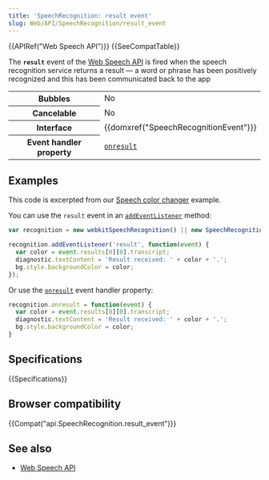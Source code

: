 ```yaml
---
title: 'SpeechRecognition: result event'
slug: Web/API/SpeechRecognition/result_event
---
```

{{APIRef("Web Speech API")}} {{SeeCompatTable}}

The **`result`** event of the [Web Speech API](/zh-CN/docs/Web/API/Web_Speech_API) is fired when the speech recognition service returns a result — a word or phrase has been positively recognized and this has been communicated back to the app

<table class="properties">
  <tbody>
    <tr>
      <th scope="row">Bubbles</th>
      <td>No</td>
    </tr>
    <tr>
      <th scope="row">Cancelable</th>
      <td>No</td>
    </tr>
    <tr>
      <th scope="row">Interface</th>
      <td>{{domxref("SpeechRecognitionEvent")}}</td>
    </tr>
    <tr>
      <th scope="row">Event handler property</th>
      <td>
        <code
          ><a href="/en-US/docs/Web/API/SpeechRecognition/onresult"
            >onresult</a
          ></code
        >
      </td>
    </tr>
  </tbody>
</table>

## Examples

This code is excerpted from our [Speech color changer](https://github.com/mdn/web-speech-api/blob/master/speech-color-changer/script.js) example.

You can use the `result` event in an [`addEventListener`](/zh-CN/docs/Web/API/EventTarget/addEventListener) method:

```js
var recognition = new webkitSpeechRecognition() || new SpeechRecognition();

recognition.addEventListener('result', function(event) {
  var color = event.results[0][0].transcript;
  diagnostic.textContent = 'Result received: ' + color + '.';
  bg.style.backgroundColor = color;
});
```

Or use the [`onresult`](/zh-CN/docs/Web/API/SpeechRecognition/onresult) event handler property:

```js
recognition.onresult = function(event) {
  var color = event.results[0][0].transcript;
  diagnostic.textContent = 'Result received: ' + color + '.';
  bg.style.backgroundColor = color;
}
```

## Specifications

{{Specifications}}

## Browser compatibility

{{Compat("api.SpeechRecognition.result_event")}}

## See also

- [Web Speech API](/zh-CN/docs/Web/API/Web_Speech_API)
